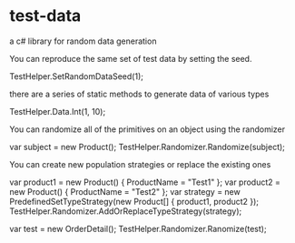 # test-data
a c# library for random data generation

You can reproduce the same set of test data by setting the seed.

TestHelper.SetRandomDataSeed(1);

there are a series of static methods to generate data of various types

TestHelper.Data.Int(1, 10);

You can randomize all of the primitives on an object using the randomizer

var subject = new Product();
TestHelper.Randomizer.Randomize(subject);

You can create new population strategies or replace the existing ones

var product1 = new Product() { ProductName = "Test1" };
var product2 = new Product() { ProductName = "Test2" };
var strategy = new PredefinedSetTypeStrategy<Product>(new Product[] { product1, product2 });
TestHelper.Randomizer.AddOrReplaceTypeStrategy<Product>(strategy);

var test = new OrderDetail();
TestHelper.Randomizer.Ranomize(test);
